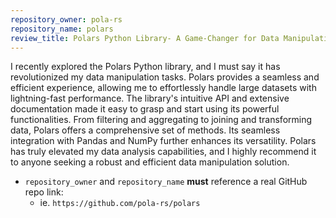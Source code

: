 ```yaml
---
repository_owner: pola-rs
repository_name: polars
review_title: Polars Python Library- A Game-Changer for Data Manipulation
---
```

I recently explored the Polars Python library, and I must say it has revolutionized my data manipulation tasks. Polars provides a seamless and efficient experience, allowing me to effortlessly handle large datasets with lightning-fast performance. The library's intuitive API and extensive documentation made it easy to grasp and start using its powerful functionalities. From filtering and aggregating to joining and transforming data, Polars offers a comprehensive set of methods. Its seamless integration with Pandas and NumPy further enhances its versatility. Polars has truly elevated my data analysis capabilities, and I highly recommend it to anyone seeking a robust and efficient data manipulation solution.
  
- `repository_owner` and `repository_name` **must** reference a real GitHub repo link:
  - ie. `https://github.com/pola-rs/polars`
